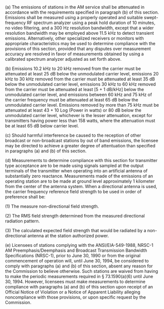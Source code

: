(a) The emissions of stations in the AM service shall be attenuated in accordance with the requirements specified in paragraph (b) of this section. Emissions shall be measured using a properly operated and suitable swept-frequency RF spectrum analyzer using a peak hold duration of 10 minutes, no video filtering, and a 300 Hz resolution bandwidth, except that a wider resolution bandwidth may be employed above 11.5 kHz to detect transient emissions. Alternatively, other specialized receivers or monitors with appropriate characteristics may be used to determine compliance with the provisions of this section, provided that any disputes over measurement accuracy are resolved in favor of measurements obtained by using a calibrated spectrum analyzer adjusted as set forth above.

(b) Emissions 10.2 kHz to 20 kHz removed from the carrier must be attenuated at least 25 dB below the unmodulated carrier level, emissions 20 kHz to 30 kHz removed from the carrier must be attenuated at least 35 dB below the unmodulated carrier level, emissions 30 kHz to 60 kHz removed from the carrier must be attenuated at least [5 + 1 dB/kHz] below the unmodulated carrier level, and emissions between 60 kHz and 75 kHz of the carrier frequency must be attenuated at least 65 dB below the unmodulated carrier level. Emissions removed by more than 75 kHz must be attenuated at least 43 + 10 Log (Power in watts) or 80 dB below the unmodulated carrier level, whichever is the lesser attenuation, except for transmitters having power less than 158 watts, where the attenuation must be at least 65 dB below carrier level.

(c) Should harmful interference be caused to the reception of other broadcast or non-broadcast stations by out of band emissions, the licensee may be directed to achieve a greater degree of attentuation than specified in paragraphs (a) and (b) of this section.

(d) Measurements to determine compliance with this section for transmitter type acceptance are to be made using signals sampled at the output terminals of the transmitter when operating into an artificial antenna of substantially zero reactance. Measurements made of the emissions of an operating station are to be made at ground level approximately 1 kilometer from the center of the antenna system. When a directional antenna is used, the carrier frequency reference field strength to be used in order of preference shall be:

(1) The measure non-directional field strength.

(2) The RMS field strength determined from the measured directional radiation pattern.

(3) The calculated expected field strength that would be radiated by a non-directional antenna at the station authorized power.

(e) Licensees of stations complying with the ANSI/EIA-549-1988, NRSC-1 AM Preemphasis/Deemphasis and Broadcast Transmission Bandwidth Specifications (NRSC-1), prior to June 30, 1990 or from the original commencement of operation will, until June 30, 1994, be considered to comply with paragraphs (a) and (b) of this section, absent any reason for the Commission to believe otherwise. Such stations are waived from having to make the periodic measurements required in § 73.1590(a)(6) until June 30, 1994. However, licensees must make measurements to determine compliance with paragraphs (a) and (b) of this section upon receipt of an Official Notice of Violation or a Notice of Apparent Liability alleging noncompliance with those provisions, or upon specific request by the Commission.

